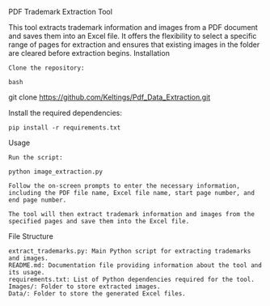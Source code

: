 PDF Trademark Extraction Tool

This tool extracts trademark information and images from a PDF document and saves them into an Excel file. It offers the flexibility to select a specific range of pages for extraction and ensures that existing images in the folder are cleared before extraction begins.
Installation

    Clone the repository:

    bash

git clone https://github.com/Keltings/Pdf_Data_Extraction.git

Install the required dependencies:

    pip install -r requirements.txt

Usage

    Run the script:

    python image_extraction.py

    Follow the on-screen prompts to enter the necessary information, including the PDF file name, Excel file name, start page number, and end page number.

    The tool will then extract trademark information and images from the specified pages and save them into the Excel file.

File Structure

    extract_trademarks.py: Main Python script for extracting trademarks and images.
    README.md: Documentation file providing information about the tool and its usage.
    requirements.txt: List of Python dependencies required for the tool.
    Images/: Folder to store extracted images.
    Data/: Folder to store the generated Excel files.


